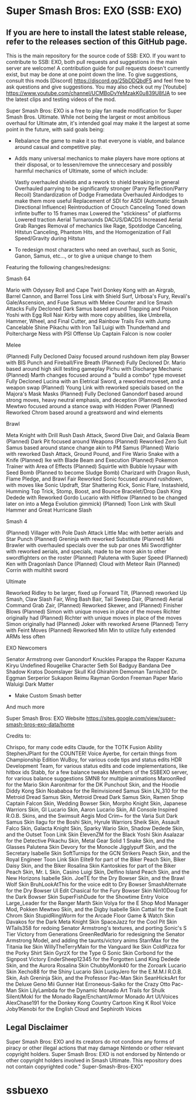 # Super Smash Bros: EXO (SSB: EXO)
## If you are here to install the latest stable release, refer to the releases section of this GitHub page.

This is the main repository for the source code of SSB: EXO. If you want to contribute to SSB: EXO, both pull requests and suggestions in the main server are welcome! A contribution guide for pull requests doesn't currently exist, but may be done at one point down the line. To give suggestions, consult this mods [Discord] https://discord.gg/25bDDQbdF5 and feel free to ask questions and give suggestions. You may also check out my [Youtube] https://www.youtube.com/channel/UCMBoDvYeMzakK0u839U8fJA to see the latest clips and testing videos of the mod.

Super Smash Bros: EXO is a free to play fan made modification for Super Smash Bros. Ultimate. While not being the largest or most ambitious overhaul for Ultimate atm, it's intended goal may make it the largest at some point in the future, with said goals being:

- Rebalance the game to make it so that everyone is viable, and balance around casual and competitive play.

- Adds many universal mechanics to make players have more options at their disposal, or to lessen/remove the unneccesary and possibly harmful mechanics of Ultimate, some of which include:

  Vastly overhauled shields and a rework to shield breaking in general
  Overhauled parrying to be significantly stronger (Parry Reflection/Parry Recoil)
  Standardization of Dodge Framedata
  Overhauled Airdodges to make them more useful
  Replacement of SDI for ASDI (Automatic Smash Directional Influence)
  Reintroduction of Crouch Canceling
  Toned down infinte buffer to 15 frames max
  Lowered the "stickiness" of platforms
  Lowered traction
  Aerial Turnarounds
  DACUS/DACDS
  Increased Aerial Grab Ranges
  Removal of mechanics like Rage, Spotdodge Canceling, Hitstun Canceling, Phantom Hits, and the Homogenization of Fall Speed/Gravity during Hitstun

- To redesign most characters who need an overhaul, such as Sonic, Ganon, Samus, etc..., or to give a unique change to them

Featuring the following changes/redesigns:

Smash 64

Mario with Odyssey Roll and Cape Twirl
Donkey Kong with an Airgrab, Barrel Cannon, and Barrel Toss
Link with Shield Surf, Urbosa's Fury, Revali's Gale/Ascension, and Fuse
Samus with Melee Counter and Ice Smash Attacks
Fully Decloned Dark Samus based around Trapping and Poison
Yoshi with Egg Roll Nair
Kirby with more copy abilities, like Umbrella, Hammer, Wheel, and Final Cutter, and Rainbow Trails
Fox with Jump Cancelable Shine
Pikachu with Iron Tail
Luigi with Thunderhand and Poltercharge
Ness with PSI Offense Up
Captain Falcon is now cooler

Melee

(Planned) Fully Decloned Daisy focused around rushdown item play
Bowser with BIS Punch and Fireball/Fire Breath
(Planned) Fully Decloned Dr. Mario based around high skill testing gameplay
Pichu with Discharge Mechanic
(Planned) Marth changes focused around a "build a combo" type moveset
Fully Decloned Lucina with an Eletrical Sword, a reworked moveset, and a weapon swap
(Planned) Young Link with reworked specials based on the Majora's Mask Masks
(Planned) Fully Decloned Ganondorf based around strong moves, heavy neutral emphasis, and deception
(Planned) Reworked Mewtwo focused around a stance swap with Hidden Power
(Planned) Reworked Chrom based around a greatsword and wind elements

Brawl

Meta Knight with Drill Rush Dash Attack, Sword Dive Dair, and Galaxia Beam
(Planned) Dark Pit focused around Weapons
(Planned) Reworked Zero Suit Samus based around stance change akin to PM Samus
(Planned) Wario with reworked Dash Attack, Ground Pound, and Fire Wario
Snake with a Knife
(Planned) Ike with Blade Beam and Execution
(Planned) Pokemon Trainer with Area of Effects
(Planned) Squirtle with Bubble
Ivysaur with Seed Bomb (Planned to become Sludge Bomb)
Charizard with Dragon Rush, Flame Pledge, and Brawl Fair
Reworked Sonic focused around rushdown, with moves like Sonic Updraft, Star Shattering Kick, Sonic Flare, Instashield, Humming Top Trick, Stomp, Boost, and Bounce Bracelet/Drop Dash
King Dedede with Reworked Gordo
Lucario with Hitflow (Planned to be changed later on into a Mega Evolution gimmick)
(Planned) Toon Link with Skull Hammer and Great Hurricane Slash

Smash 4

(Planned) Villager with Pole Dash Attack
Little Mac with better aerials and Star Punch
(Planned) Greninja with reworked Substitute
(Planned) Mii Brawler with overhauled specials over the sub par ones
Mii Swordfighter with reworked aerials, and specials, made to be more akin to other swordfighters on the roster
(Planned) Palutena with Super Speed
(Planned) Ken with Dragonlash Dance
(Planned) Cloud with Meteor Rain
(Planned) Corrin with multihit sword

Ultimate

Reworked Ridley to be larger, fixed up Forward Tilt, (Planned) reworked Up Smash, Claw Slash Fair, Wing Bash Bair, Tail Sweep Dair, (Planned) Aerial Command Grab Zair, (Planned) Reworked Skewer, and (Planned) Finisher Blows
(Planned) Simon with unique moves in place of the moves Richter originally had
(Planned) Richter with unique moves in place of the moves Simon originally had
(Planned) Joker with reworked Arsene
(Planned) Terry with Feint Moves
(Planned) Reworked Min Min to utilize fully extended ARMs less often

EXO Newcomers

Senator Armstrong over Ganondorf
Knuckles
Parappa the Rapper
Kazuma Kiryu
Undefined Rougelike Character
Seth
Sol Badguy
Bandana Dee
Shadow
Kratos
Doomslayer
Skull Kid
Ghirahim
Demoman
Tarnished
Dr. Eggman
Serperior
Sukapon
Reimu
Rayman
Gordon Freeman
Paper Mario
Waluigi
Dark Matter

- Make Custom Smash better

And much more

Super Smash Bros: EXO Website
https://sites.google.com/view/super-smash-bros-exo-data/home

Credits to:

Chrispo, for many code edits
Claude, for the TOTK Fusion Ability
StephenJPlant for the COUNTER! Voice
Ayerbe, for certain things from Championship Edition
WuBoy, for various code tips and status edits
HDR Development Team, for various status edits and code implementations, like hitbox ids
Stabb, for a few balance tweaks
Members of the SSBEXO server, for various balance suggestions
SMN8 for multiple animations
MaroonRed for the Mario Skin
Aaronitmar for the DK Punchout Skin, and the Hoodie Diddy Kong Skin
Noababoa for the Reinvisioned Samus Skin
LN_310 for the Metroid Dread Samus Skin, Metroid Dread Dark Samus Skin, Ramen Shop Captain Falcon Skin, Wedding Bowser Skin, Morpho Knight Skin, Japanese Warriors Skin, GI Lucario Skin, Aaron Lucario Skin, All Console Inspired R.O.B. Skins, and the Swimsuit Aegis Mod
Crim~ for the Varia Suit Dark Samus Skin
Ilagu for the Boshi Skin, Hyrule Warriors Sheik Skin, Assault Falco Skin, Galacta Knight Skin, Sparky Wario Skin, Shadow Dedede Skin, and the Outset Toon Link Skin
ElevenZM for the Black Yoshi Skin
Asalazar for the Detective Pikachu Skin, Metal Gear Solid 1 Snake Skin, and the Glasses Palutena Skin
Devory for the Monocle Jigglypuff Skin, and the Secretary Isabelle Skin
SoftTurnips for the GCN Strikers Peach Skin, and the Royal Engineer Toon Link Skin
Elite9 for part of the Biker Peach Skin, Biker Daisy Skin, and the Biker Rosalina Skin
Kantoskies for part of the Biker Peach Skin, Mr. L Skin, Casino Luigi Skin, Delfino Island Peach Skin, and the New Horizons Isabelle Skin.
JoeTE for the Dry Bowser Skin, and the Brawl Wolf Skin
BruhLookAtThis for the voice edit to Dry Bowser
SmashAlternate for the Dry Bowser UI Edit
Chasical for the Fury Bowser Skin
Nin10Doug for the Dark Bowser Skin
SuperFishDude for the Showtime Entry Voice
Large_Leader for the Ranger Marth Skin
Volya for the E Shop Mod Manager Mod, Pokken Mewtwo Skin, and the Digby Isabelle Skin
Cattail for the Exalt Chrom Skin
StupidRingWorm for the Arcade Floor Game & Watch Skin
Davakos for the Dark Meta Knight Skin
SpaceJazz for the Cool Pit Skin
WTails358 for redoing Senator Armstrong's textures, and porting Sonic's S Tier Victory from Generations
GreenRedMario for redesigning the Senator Armstrong Model, and adding the taunts/victory anims
StarrMax for the Titania Ike Skin
WillyTheTerryMain for the Vanguard Ike Skin
ColdPizza for the Porky Shirt Skin
GyrzX for the Type G Sonic Skin
Corbond for the Signpost Victory
EnderSheep12345 for the Forgotten Land King Dedede Skin, and the Aurora Rosalina Skin
ChubbyMonk40 for the Zoroark Lucario Skin
Xecho88 for the Shiny Lucario Skin
LuckyJero for the E.M.M.I R.O.B. Skin, Ash Greninja Skin, and the Professor Pac-Man Skin
SeanHicksArt for the Deluxe Geno Mii Gunner Hat
Erroneous-Saiko for the Crazy Otto Pac-Man Skin
LilyLambda for the Dynamic Monado Art Trails for Shulk
Silent/Mokl for the Monado Rage/Enchant/Armor Monado Art UI/Voices
AlexChase191 for the Donkey Kong Country Cartoon King K Rool Voice
Joby1Kenobi for the English Cloud and Sephiroth Voices

## Legal Disclaimer
Super Smash Bros: EXO and its creators do not condone any forms of piracy or other illegal actions that may damage Nintendo or other relevant copyright holders.
Super Smash Bros: EXO is not endorsed by Nintendo or other copyright holders involved in Smash Ultimate. This repository does not contain copyrighted code." Super-Smash-Bros-EXO" 
# ssbuexo
